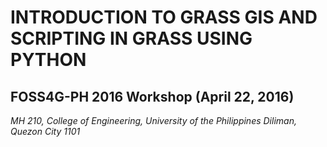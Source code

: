 # INTRODUCTION TO GRASS GIS AND SCRIPTING IN GRASS USING PYTHON
## FOSS4G-PH 2016 Workshop (April 22, 2016)

_MH 210, College of Engineering, University of the Philippines Diliman, Quezon City 1101_
